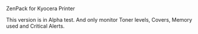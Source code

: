 ZenPack for Kyocera Printer

This version is in Alpha test. And only monitor Toner levels, Covers, Memory used and Critical Alerts.

